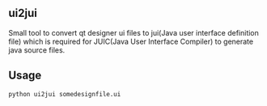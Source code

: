 ## ui2jui
Small tool to convert qt designer ui files to jui(Java user interface definition file) which is required for 
JUIC(Java User Interface Compiler) to generate java source files.
## Usage
``` 
python ui2jui somedesignfile.ui 
```
